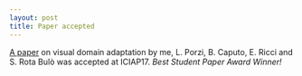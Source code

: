 ```yaml
---
layout: post
title: Paper accepted
---
```


[A paper](https://arxiv.org/pdf/1702.06332.pdf) on visual domain adaptation by me, L. Porzi, B. Caputo, E. Ricci and S. Rota Bulò was accepted at ICIAP17. *Best Student Paper Award Winner!*
